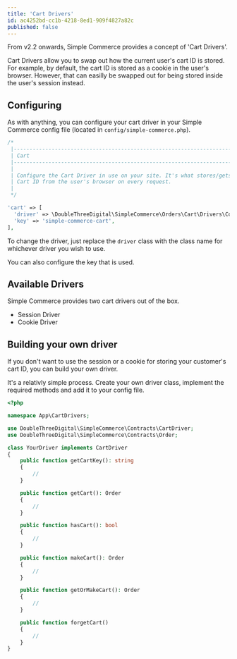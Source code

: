```yaml
---
title: 'Cart Drivers'
id: ac4252bd-cc1b-4218-8ed1-909f4827a82c
published: false
---
```

From v2.2 onwards, Simple Commerce provides a concept of 'Cart Drivers'.

Cart Drivers allow you to swap out how the current user's cart ID is stored. For example, by default, the cart ID is stored as a cookie in the user's browser. However, that can easilly be swapped out for being stored inside the user's session instead.

## Configuring

As with anything, you can configure your cart driver in your Simple Commerce config file (located in `config/simple-commerce.php`).

```php
/*
 |--------------------------------------------------------------------------
 | Cart
 |--------------------------------------------------------------------------
 |
 | Configure the Cart Driver in use on your site. It's what stores/gets the
 | Cart ID from the user's browser on every request.
 |
 */

'cart' => [
  'driver' => \DoubleThreeDigital\SimpleCommerce\Orders\Cart\Drivers\CookieDriver::class,
  'key' => 'simple-commerce-cart',
],
```

To change the driver, just replace the `driver` class with the class name for whichever driver you wish to use.

You can also configure the key that is used.

## Available Drivers

Simple Commerce provides two cart drivers out of the box.

* Session Driver
* Cookie Driver

## Building your own driver
If you don't want to use the session or a cookie for storing your customer's cart ID, you can build your own driver.

It's a relativly simple process. Create your own driver class, implement the required methods and add it to your config file.

```php
<?php

namespace App\CartDrivers;

use DoubleThreeDigital\SimpleCommerce\Contracts\CartDriver;
use DoubleThreeDigital\SimpleCommerce\Contracts\Order;

class YourDriver implements CartDriver
{
    public function getCartKey(): string
    {
        //
    }

    public function getCart(): Order
    {
        //
    }

    public function hasCart(): bool
    {
        //
    }

    public function makeCart(): Order
    {
        //
    }

    public function getOrMakeCart(): Order
    {
        //
    }

    public function forgetCart()
    {
        //
    }
}
```